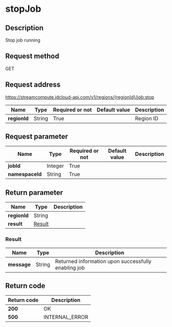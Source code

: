 # stopJob


## Description
Stop job running

## Request method
GET

## Request address
https://streamcompute.jdcloud-api.com/v1/regions/{regionId}/job:stop

|Name|Type|Required or not|Default value|Description|
|---|---|---|---|---|
|**regionId**|String|True||Region ID|

## Request parameter
|Name|Type|Required or not|Default value|Description|
|---|---|---|---|---|
|**jobId**|Integer|True|||
|**namespaceId**|String|True|||


## Return parameter
|Name|Type|Description|
|---|---|---|
|**regionId**|String||
|**result**|[Result](##Result)||


### <a name="Result">Result</a>
|Name|Type|Description|
|---|---|---|
|**message**|String|Returned information upon successfully enabling job|

## Return code
|Return code|Description|
|---|---|
|**200**|OK|
|**500**|INTERNAL_ERROR|
